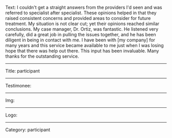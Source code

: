 Text: I couldn't get a straight answers from the providers I'd seen and was referred to specialist after specialist. These opinions helped in that they raised consistent concerns and provided areas to consider for future treatment. My situation is not clear cut; yet their opinions reached similar conclusions. My case manager, Dr. Ortiz, was fantastic. He listened very carefully, did a great job in pulling the issues together, and he has been diligent in being in contact with me. I have been with [my company] for many years and this service became available to me just when I was losing hope that there was help out there. This input has been invaluable. Many thanks for the outstanding service.

----

Title: participant

----

Testimonee:

----

Img:

----

Logo:

----

Category: participant

